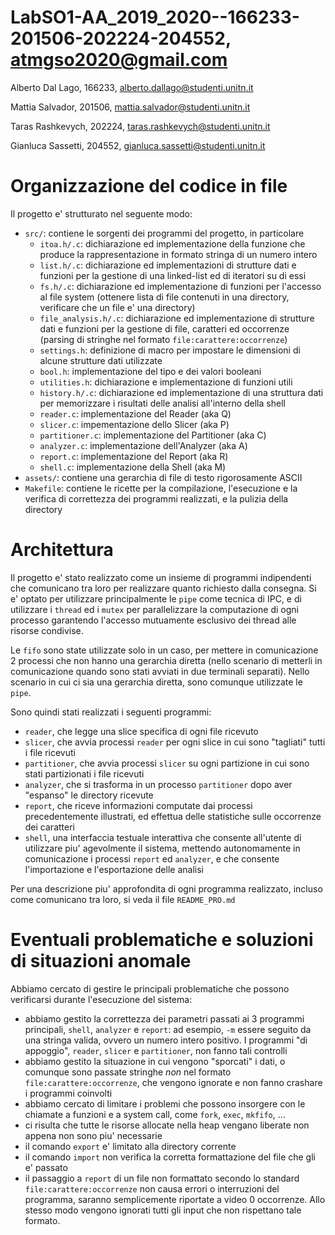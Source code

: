 # LabSO1-AA_2019_2020--166233-201506-202224-204552, atmgso2020@gmail.com

Alberto Dal Lago,  166233, alberto.dallago@studenti.unitn.it

Mattia Salvador,   201506, mattia.salvador@studenti.unitn.it

Taras Rashkevych,  202224, taras.rashkevych@studenti.unitn.it

Gianluca Sassetti, 204552, gianluca.sassetti@studenti.unitn.it

# Organizzazione del codice in file
Il progetto e' strutturato nel seguente modo:

-	`src/`: contiene le sorgenti dei programmi del progetto, in particolare
	-	`itoa.h/.c`: dichiarazione ed implementazione della funzione che produce la rappresentazione in formato stringa di un numero intero
	-	`list.h/.c`: dichiarazione ed implementazioni di strutture dati e funzioni per la gestione di una linked-list ed di iteratori su di essi
	-	`fs.h/.c`: dichiarazione ed implementazione di funzioni per l'accesso al file system (ottenere lista di file contenuti in una directory, verificare che un file e' una directory)
	-	`file_analysis.h/.c`: dichiarazione ed implementazione di strutture dati e funzioni per la gestione di file, caratteri ed occorrenze (parsing di stringhe nel formato `file:carattere:occorrenze`)
	-	`settings.h`: definizione di macro per impostare le dimensioni di alcune strutture dati utilizzate
	-	`bool.h`: implementazione del tipo e dei valori booleani
	-	`utilities.h`: dichiarazione e implementazione di funzioni utili
	-	`history.h/.c`: dichiarazione ed implementazione di una struttura dati per memorizzare i risultati delle analisi all'interno della shell
	-	`reader.c`: implementazione del Reader (aka Q)
	-	`slicer.c`: impementazione dello Slicer (aka P)
	-	`partitioner.c`: implementazione del Partitioner (aka C)
	-	`analyzer.c`: implementazione dell'Analyzer (aka A)
	-	`report.c`: implementazione del Report (aka R)
	-	`shell.c`: implementazione della Shell (aka M)
-	`assets/`: contiene una gerarchia di file di testo rigorosamente ASCII
-	`Makefile`: contiene le ricette per la compilazione, l'esecuzione e la verifica di correttezza dei programmi realizzati, e la pulizia della directory

# Architettura
Il progetto e' stato realizzato come un insieme di programmi indipendenti che comunicano tra loro per realizzare quanto richiesto dalla consegna. Si e' optato per utilizzare principalmente le `pipe` come tecnica di IPC, e di utilizzare i `thread` ed i `mutex` per parallelizzare la computazione di ogni processo garantendo l'accesso mutuamente esclusivo dei thread alle risorse condivise.

Le `fifo` sono state utilizzate solo in un caso, per mettere in comunicazione 2 processi che non hanno una gerarchia diretta (nello scenario di metterli in comunicazione quando sono stati avviati in due terminali separati). Nello scenario in cui ci sia una gerarchia diretta, sono comunque utilizzate le `pipe`.

Sono quindi stati realizzati i seguenti programmi:

-	`reader`, che legge una slice specifica di ogni file ricevuto
-	`slicer`, che avvia processi `reader` per ogni slice in cui sono "tagliati" tutti i file ricevuti
-	`partitioner`, che avvia processi `slicer` su ogni partizione in cui sono stati partizionati i file ricevuti
-	`analyzer`, che si trasforma in un processo `partitioner` dopo aver "espanso" le directory ricevute
-	`report`, che riceve informazioni computate dai processi precedentemente illustrati, ed effettua delle statistiche sulle occorrenze dei caratteri
-	`shell`, una interfaccia testuale interattiva che consente all'utente di utilizzare piu' agevolmente il sistema, mettendo autonomamente in comunicazione i processi `report` ed `analyzer`, e che consente l'importazione e l'esportazione delle analisi

Per una descrizione piu' approfondita di ogni programma realizzato, incluso come comunicano tra loro, si veda il file `README_PRO.md`

# Eventuali problematiche e soluzioni di situazioni anomale
Abbiamo cercato di gestire le principali problematiche che possono verificarsi durante l'esecuzione del sistema:

- abbiamo gestito la correttezza dei parametri passati ai 3 programmi principali, `shell`, `analyzer` e `report`: ad esempio, `-m` essere seguito da una stringa valida, ovvero un numero intero positivo. I programmi "di appoggio", `reader`, `slicer` e `partitioner`, non fanno tali controlli
- abbiamo gestito la situazione in cui vengono "sporcati" i dati, o comunque sono passate stringhe *non* nel formato `file:carattere:occorrenze`, che vengono ignorate e non fanno crashare i programmi coinvolti
- abbiamo cercato di limitare i problemi che possono insorgere con le chiamate a funzioni e a system call, come `fork`, `exec`, `mkfifo`, ...
- ci risulta che tutte le risorse allocate nella heap vengano liberate non appena non sono piu' necessarie
- il comando `export` e' limitato alla directory corrente
- il comando `import` non verifica la corretta formattazione del file che gli e' passato
- il passaggio a `report` di un file non formattato secondo lo standard `file:carattere:occorrenze` non causa errori o interruzioni del programma, saranno semplicemente riportate a video 0 occorrenze. Allo stesso modo vengono ignorati tutti gli input che non rispettano tale formato.